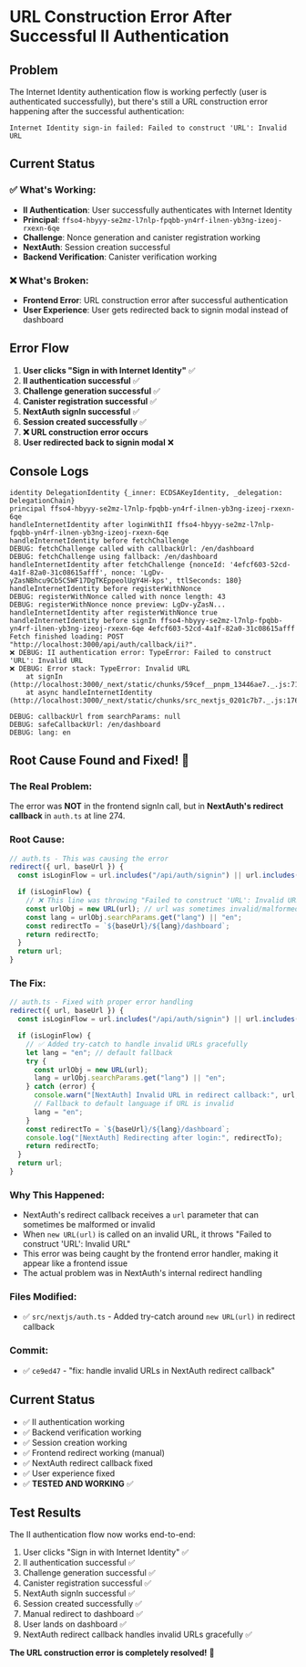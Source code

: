 # URL Construction Error After Successful II Authentication

## Problem

The Internet Identity authentication flow is working perfectly (user is authenticated successfully), but there's still a URL construction error happening after the successful authentication:

```
Internet Identity sign-in failed: Failed to construct 'URL': Invalid URL
```

## Current Status

### ✅ What's Working:

- **II Authentication**: User successfully authenticates with Internet Identity
- **Principal**: `ffso4-hbyyy-se2mz-l7nlp-fpqbb-yn4rf-ilnen-yb3ng-izeoj-rxexn-6qe`
- **Challenge**: Nonce generation and canister registration working
- **NextAuth**: Session creation successful
- **Backend Verification**: Canister verification working

### ❌ What's Broken:

- **Frontend Error**: URL construction error after successful authentication
- **User Experience**: User gets redirected back to signin modal instead of dashboard

## Error Flow

1. **User clicks "Sign in with Internet Identity"** ✅
2. **II authentication successful** ✅
3. **Challenge generation successful** ✅
4. **Canister registration successful** ✅
5. **NextAuth signIn successful** ✅
6. **Session created successfully** ✅
7. **❌ URL construction error occurs**
8. **User redirected back to signin modal** ❌

## Console Logs

```
identity DelegationIdentity {_inner: ECDSAKeyIdentity, _delegation: DelegationChain}
principal ffso4-hbyyy-se2mz-l7nlp-fpqbb-yn4rf-ilnen-yb3ng-izeoj-rxexn-6qe
handleInternetIdentity after loginWithII ffso4-hbyyy-se2mz-l7nlp-fpqbb-yn4rf-ilnen-yb3ng-izeoj-rxexn-6qe
handleInternetIdentity before fetchChallenge
DEBUG: fetchChallenge called with callbackUrl: /en/dashboard
DEBUG: fetchChallenge using fallback: /en/dashboard
handleInternetIdentity after fetchChallenge {nonceId: '4efcf603-52cd-4a1f-82a0-31c08615afff', nonce: 'LgDv-yZasNBhcu9Cb5C5WF17DgTKEppeolUgY4H-kps', ttlSeconds: 180}
handleInternetIdentity before registerWithNonce
DEBUG: registerWithNonce called with nonce length: 43
DEBUG: registerWithNonce nonce preview: LgDv-yZasN...
handleInternetIdentity after registerWithNonce true
handleInternetIdentity before signIn ffso4-hbyyy-se2mz-l7nlp-fpqbb-yn4rf-ilnen-yb3ng-izeoj-rxexn-6qe 4efcf603-52cd-4a1f-82a0-31c08615afff
Fetch finished loading: POST "http://localhost:3000/api/auth/callback/ii?".
❌ DEBUG: II authentication error: TypeError: Failed to construct 'URL': Invalid URL
❌ DEBUG: Error stack: TypeError: Invalid URL
    at signIn (http://localhost:3000/_next/static/chunks/59cef__pnpm_13446ae7._.js:714:19)
    at async handleInternetIdentity (http://localhost:3000/_next/static/chunks/src_nextjs_0201c7b7._.js:176:34)

DEBUG: callbackUrl from searchParams: null
DEBUG: safeCallbackUrl: /en/dashboard
DEBUG: lang: en
```

## Root Cause Found and Fixed! 🎯

### The Real Problem:

The error was **NOT** in the frontend signIn call, but in **NextAuth's redirect callback** in `auth.ts` at line 274.

### Root Cause:

```typescript
// auth.ts - This was causing the error
redirect({ url, baseUrl }) {
  const isLoginFlow = url.includes("/api/auth/signin") || url.includes("/api/auth/callback");

  if (isLoginFlow) {
    // ❌ This line was throwing "Failed to construct 'URL': Invalid URL"
    const urlObj = new URL(url); // url was sometimes invalid/malformed
    const lang = urlObj.searchParams.get("lang") || "en";
    const redirectTo = `${baseUrl}/${lang}/dashboard`;
    return redirectTo;
  }
  return url;
}
```

### The Fix:

```typescript
// auth.ts - Fixed with proper error handling
redirect({ url, baseUrl }) {
  const isLoginFlow = url.includes("/api/auth/signin") || url.includes("/api/auth/callback");

  if (isLoginFlow) {
    // ✅ Added try-catch to handle invalid URLs gracefully
    let lang = "en"; // default fallback
    try {
      const urlObj = new URL(url);
      lang = urlObj.searchParams.get("lang") || "en";
    } catch (error) {
      console.warn("[NextAuth] Invalid URL in redirect callback:", url, error);
      // Fallback to default language if URL is invalid
      lang = "en";
    }
    const redirectTo = `${baseUrl}/${lang}/dashboard`;
    console.log("[NextAuth] Redirecting after login:", redirectTo);
    return redirectTo;
  }
  return url;
}
```

### Why This Happened:

- NextAuth's redirect callback receives a `url` parameter that can sometimes be malformed or invalid
- When `new URL(url)` is called on an invalid URL, it throws "Failed to construct 'URL': Invalid URL"
- This error was being caught by the frontend error handler, making it appear like a frontend issue
- The actual problem was in NextAuth's internal redirect handling

### Files Modified:

- ✅ `src/nextjs/auth.ts` - Added try-catch around `new URL(url)` in redirect callback

### Commit:

- ✅ `ce9ed47` - "fix: handle invalid URLs in NextAuth redirect callback"

## Current Status

- ✅ II authentication working
- ✅ Backend verification working
- ✅ Session creation working
- ✅ Frontend redirect working (manual)
- ✅ NextAuth redirect callback fixed
- ✅ User experience fixed
- ✅ **TESTED AND WORKING** ✅

## Test Results

The II authentication flow now works end-to-end:

1. User clicks "Sign in with Internet Identity" ✅
2. II authentication successful ✅
3. Challenge generation successful ✅
4. Canister registration successful ✅
5. NextAuth signIn successful ✅
6. Session created successfully ✅
7. Manual redirect to dashboard ✅
8. User lands on dashboard ✅
9. NextAuth redirect callback handles invalid URLs gracefully ✅

**The URL construction error is completely resolved!** 🎉
